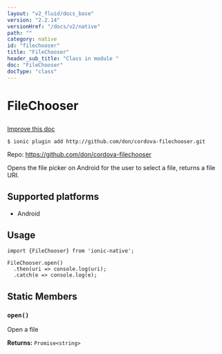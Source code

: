 ```yaml
---
layout: "v2_fluid/docs_base"
version: "2.2.14"
versionHref: "/docs/v2/native"
path: ""
category: native
id: "filechooser"
title: "FileChooser"
header_sub_title: "Class in module "
doc: "FileChooser"
docType: "class"
---
```








<h1 class="api-title">
  
  FileChooser
  

  

  

</h1>

<a class="improve-v2-docs" href="http://github.com/driftyco/ionic-native/edit/master/src/plugins/file-chooser.ts#L0">
  Improve this doc
</a>



<!-- decorators -->


<pre><code>$ ionic plugin add http://github.com/don/cordova-filechooser.git</code></pre>
<p>Repo:
  <a href="https://github.com/don/cordova-filechooser">
    https://github.com/don/cordova-filechooser
  </a>
</p>

<!-- description -->

<p>Opens the file picker on Android for the user to select a file, returns a file URI.</p>


<!-- @platforms tag -->
<h2>Supported platforms</h2>

<ul>
  <li>Android</li>
</ul>

<!-- @platforms tag end -->


<!-- @usage tag -->

<h2>Usage</h2>

<pre><code>import {FileChooser} from &#39;ionic-native&#39;;

FileChooser.open()
  .then(uri =&gt; console.log(uri);
  .catch(e =&gt; console.log(e);
</code></pre>




<!-- @property tags -->


<h2>Static Members</h2>

<div id="open"></div>
<h3><code>open()</code>
  
</h3>


Open a file






<div class="return-value" markdown="1">
  <i class="icon ion-arrow-return-left"></i>
  <b>Returns:</b> 
<code>Promise&lt;string&gt;</code> 
</div>




<!-- methods on the class -->



<!-- other classes -->

<!-- end other classes -->

<!-- interfaces -->

<!-- end interfaces -->

<!-- related link --><!-- end content block -->


<!-- end body block -->


